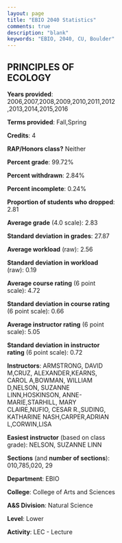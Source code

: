 ```yaml
---
layout: page
title: "EBIO 2040 Statistics"
comments: true
description: "blank"
keywords: "EBIO, 2040, CU, Boulder"
--- 
```

<head>
<script src="https://ajax.googleapis.com/ajax/libs/jquery/2.1.3/jquery.min.js"></script>
<script src="https://dl.dropboxusercontent.com/s/pc42nxpaw1ea4o9/highcharts.js?dl=0"></script>
<!-- <script src="../assets/js/highcharts.js"></script> -->
<style type="text/css">@font-face {
	font-family: "Bebas Neue";
	src: url(https://www.filehosting.org/file/details/544349/BebasNeue%20Regular.otf) format("opentype");
	}
	h1.Bebas { 
		font-family: "Bebas Neue", Verdana, Tahoma;
	}
</style>
</head>
<body>
	<div id="container" style="float: right; width: 45%; height: 88%; margin-left: 2.5%; margin-right: 2.5%;"></div>
	<script language="JavaScript">
		$(document).ready(function() {
		var chart = {type: 'column'};
		var title = {text: 'Grade Distribution'};
		var xAxis = {categories: ['A','B','C','D','F'],crosshair: true};
		var yAxis = {min: 0,title: {text: 'Percentage'}};
		var tooltip = {headerFormat: '<center><b><span style="font-size:20px">{point.key}</span></b></center>',
		               pointFormat: '<td style="padding:0"><b>{point.y:.1f}%</b></td>',
		               footerFormat: '</table>',shared: true,useHTML: true};
		var plotOptions = {column: {pointPadding: 0.0,borderWidth: 0}};  
		var credits = {enabled: false};var series= [{name: 'Percent',data: [21.25,41.02,32.78,3.06,1.89,]}];
		var json = {};
		json.chart = chart;
		json.title = title;
		json.tooltip = tooltip;
		json.xAxis = xAxis;
		json.yAxis = yAxis;  
		json.series = series;
		json.plotOptions = plotOptions;  
		json.credits = credits;
		$('#container').highcharts(json);
	});
	</script>
</body>
			   
## PRINCIPLES OF ECOLOGY

**Years provided**: 2006,2007,2008,2009,2010,2011,2012,2013,2014,2015,2016

**Terms provided**: Fall,Spring

**Credits**: 4

**RAP/Honors class?** Neither

**Percent grade**: 99.72%

**Percent withdrawn**: 2.84%

**Percent incomplete**: 0.24%

**Proportion of students who dropped**: 2.81

**Average grade** (4.0 scale): 2.83

**Standard deviation in grades**: 27.87

**Average workload** (raw): 2.56

**Standard deviation in workload** (raw): 0.19

**Average course rating** (6 point scale): 4.72

**Standard deviation in course rating** (6 point scale): 0.66

**Average instructor rating** (6 point scale): 5.05

**Standard deviation in instructor rating** (6 point scale): 0.72

**Instructors**: ARMSTRONG, DAVID M,CRUZ, ALEXANDER,KEARNS, CAROL A,BOWMAN, WILLIAM D,NELSON, SUZANNE LINN,HOSKINSON, ANNE-MARIE,STARHILL, MARY CLAIRE,NUFIO, CESAR R.,SUDING, KATHARINE NASH,CARPER,ADRIAN L,CORWIN,LISA

**Easiest instructor** (based on class grade): NELSON, SUZANNE LINN

**Sections** (and **number of sections**): 010,785,020, 29

**Department**: EBIO

**College**: College of Arts and Sciences

**A&S Division**: Natural Science

**Level**: Lower

**Activity**: LEC - Lecture